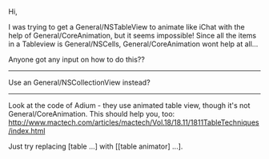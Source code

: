 

Hi,

I was trying to get a General/NSTableView to animate like iChat with the help of General/CoreAnimation, but it seems impossible!
Since all the items in a Tableview is General/NSCells, General/CoreAnimation wont help at all...

Anyone got any input on how to do this??

----

Use an General/NSCollectionView instead?

----
Look at the code of Adium - they use animated table view, though it's not General/CoreAnimation. This should help you, too: http://www.mactech.com/articles/mactech/Vol.18/18.11/1811TableTechniques/index.html

Just try replacing [table ...] with [[table animator] ...].